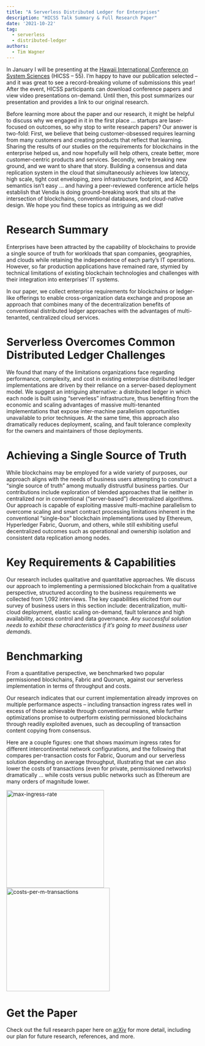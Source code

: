 ```yaml
---
title: "A Serverless Distributed Ledger for Enterprises"
description: "HICSS Talk Summary & Full Research Paper"
date: '2021-10-22'
tag:
  - serverless
  - distributed-ledger
authors:
  - Tim Wagner
---
```


In January I will be presenting at the [Hawaii International Conference on System Sciences](https://hicss.hawaii.edu/) (HICSS – 55). I’m happy to have our publication selected – and it was great to see a record-breaking volume of submissions this year! After the event, HICSS participants can download conference papers and view video presentations on-demand. Until then, this post summarizes our presentation and provides a link to our original research.

Before learning more about the paper and our research, it might be helpful to discuss why we engaged in it in the first place … startups are laser-focused on outcomes, so why stop to write research papers? Our answer is two-fold: First, we believe that being customer-obsessed requires learning from many customers and creating products that reflect that learning. Sharing the results of our studies on the requirements for blockchains in the enterprise helped us, and now hopefully will help others, create better, more customer-centric products and services. Secondly, we’re breaking new ground, and we want to share that story. Building a consensus and data replication system in the cloud that simultaneously achieves low latency, high scale, tight cost enveloping, zero infrastructure footprint, and ACID semantics isn’t easy … and having a peer-reviewed conference article helps establish that Vendia is doing ground-breaking work that sits at the intersection of blockchains, conventional databases, and cloud-native design. We hope you find these topics as intriguing as we did!

# Research Summary

Enterprises have been attracted by the capability of blockchains to provide a single source of truth for workloads that span companies, geographies, and clouds while retaining the independence of each party’s IT operations. However, so far production applications have remained rare, stymied by technical limitations of existing blockchain technologies and challenges with their integration into enterprises’ IT systems. 

In our paper, we collect enterprise requirements for blockchains or ledger-like offerings to enable cross-organization data exchange and propose an approach that combines many of the decentralization benefits of conventional distributed ledger approaches with the advantages of multi-tenanted, centralized cloud services. 

# Serverless Overcomes Common Distributed Ledger Challenges

We found that many of the limitations organizations face regarding performance, complexity, and cost in existing enterprise distributed ledger implementations are driven by their reliance on a server-based deployment model. We suggest an intriguing alternative: a distributed ledger in which each node is built using “serverless” infrastructure, thus benefiting from the economic and scaling advantages of massive multi-tenanted implementations that expose inter-machine parallelism opportunities unavailable to prior techniques. At the same time, this approach also dramatically reduces deployment, scaling, and fault tolerance complexity for the owners and maintainers of those deployments.

# Achieving a Single Source of Truth

While blockchains may be employed for a wide variety of purposes, our approach aligns with the needs of business users attempting to construct a “single source of truth” among mutually distrustful business parties. Our contributions include exploration of blended approaches that lie neither in centralized nor in conventional (“server-based”) decentralized algorithms. Our approach is capable of exploiting massive multi-machine parallelism to overcome scaling and smart contract processing limitations inherent in the conventional “single-box” blockchain implementations used by Ethereum, Hyperledger Fabric, Quorum, and others, while still exhibiting useful decentralized outcomes such as operational and ownership isolation and consistent data replication among nodes.

# Key Requirements & Capabilities

Our research includes qualitative and quantitative approaches. We discuss our approach to implementing a permissioned blockchain from a qualitative perspective, structured according to the business requirements we collected from 1,092 interviews. The key capabilities elicited from our survey of business users in this section include: decentralization, multi-cloud deployment, elastic scaling on-demand, fault tolerance and high availability, access control and data governance. *Any successful solution needs to exhibit these characteristics if it’s going to meet business user demands*.

# Benchmarking

From a quantitative perspective, we benchmarked two popular permissioned blockchains, Fabric and Quorum, against our serverless implementation in terms of throughput and costs. 

Our research indicates that our current implementation already improves on multiple performance aspects – including transaction ingress rates well in excess of those achievable through conventional means, while further optimizations promise to outperform existing permissioned blockchains through readily exploited avenues, such as decoupling of transaction content copying from consensus. 

Here are a couple figures: one that shows maximum ingress rates for different intercontinental network configurations, and the following that compares per-transaction costs for Fabric, Quorum and our serverless solution depending on average throughput, illustrating that we can also lower the costs of transactions (even for private, permissioned networks) dramatically … while costs versus public networks such as Ethereum are many orders of magnitude lower.

<img width="255" alt="max-ingress-rate" src="https://d24nhiikxn5jns.cloudfront.net/optimized/user-images.githubusercontent.com..71095088137004907-af71e788-b3bc-4780-8cb9-38756e4d084b.png"/>
<img width="270" alt="costs-per-m-transactions" src="https://d24nhiikxn5jns.cloudfront.net/optimized/user-images.githubusercontent.com..71095088137005314-be0ffd22-43f7-4c90-9471-22ff7f23b0e2.png"/>

# Get the Paper

Check out the full research paper here on [arXiv](https://arxiv.org/pdf/2110.09221v1.pdf) for more detail, including our plan for future research, references, and more.

